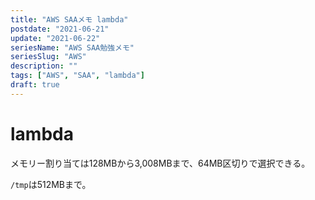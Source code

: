 ```yaml
---
title: "AWS SAAメモ lambda"
postdate: "2021-06-21"
update: "2021-06-22"
seriesName: "AWS SAA勉強メモ"
seriesSlug: "AWS"
description: ""
tags: ["AWS", "SAA", "lambda"]
draft: true
---
```


# lambda

メモリー割り当ては128MBから3,008MBまで、64MB区切りで選択できる。

`/tmp`は512MBまで。